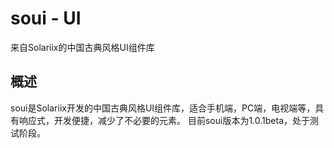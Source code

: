 # soui - UI
来自Solariix的中国古典风格UI组件库
## 概述
soui是Solariix开发的中国古典风格UI组件库，适合手机端，PC端，电视端等，具有响应式，开发便捷，减少了不必要的元素。
目前soui版本为1.0.1beta，处于测试阶段。
